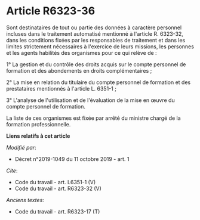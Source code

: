 # Article R6323-36

Sont destinataires de tout ou partie des données à caractère personnel incluses dans le traitement automatisé mentionné à
l'article R. 6323-32, dans les conditions fixées par les responsables de traitement et dans les limites strictement
nécessaires à l'exercice de leurs missions, les personnes et les agents habilités des organismes pour ce qui relève de : 

1° La gestion et du contrôle des droits acquis sur le compte personnel de formation et des abondements en droits
complémentaires ; 

2° La mise en relation du titulaire du compte personnel de formation et des prestataires mentionnés à l'article L. 6351-1 ; 

3° L'analyse de l'utilisation et de l'évaluation de la mise en œuvre du compte personnel de formation. 

La liste de ces organismes est fixée par arrêté du ministre chargé de la formation professionnelle.

**Liens relatifs à cet article**

_Modifié par_:

  - Décret n°2019-1049 du 11 octobre 2019 - art. 1

_Cite_:

  - Code du travail - art. L6351-1 (V)
  - Code du travail - art. R6323-32 (V)

_Anciens textes_:

  - Code du travail - art. R6323-17 (T)

